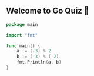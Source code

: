 ## Welcome to Go Quiz 👋

```go
package main

import "fmt"

func main() {
    a := (-3) % 2
    b := (-3) % (-2)
    fmt.Println(a, b)
}
```
